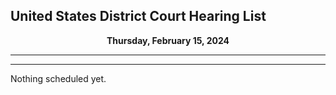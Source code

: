 ## United States District Court Hearing List

<p align="center">
  <b> Thursday, February 15, 2024 </b>
</p>

---

---

Nothing scheduled yet.
